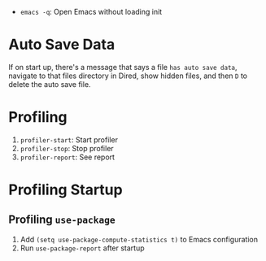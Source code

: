 - `emacs -q`: Open Emacs without loading init

# Auto Save Data

If on start up, there's a message that says a file `has auto save data`, navigate to that files directory in Dired, show hidden files, and then `D` to delete the auto save file.

# Profiling

1. `profiler-start`: Start profiler
2. `profiler-stop`: Stop profiler
3. `profiler-report`: See report

# Profiling Startup

## Profiling `use-package`

1. Add `(setq use-package-compute-statistics t)` to Emacs configuration
2. Run `use-package-report` after startup
